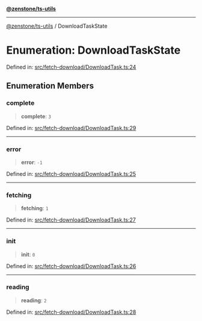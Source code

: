 [**@zenstone/ts-utils**](../README.md)

***

[@zenstone/ts-utils](../globals.md) / DownloadTaskState

# Enumeration: DownloadTaskState

Defined in: [src/fetch-download/DownloadTask.ts:24](https://github.com/janpoem/ts-utils/blob/647769c6ab17fbf959411c087c243d48d7d88bf8/src/fetch-download/DownloadTask.ts#L24)

## Enumeration Members

### complete

> **complete**: `3`

Defined in: [src/fetch-download/DownloadTask.ts:29](https://github.com/janpoem/ts-utils/blob/647769c6ab17fbf959411c087c243d48d7d88bf8/src/fetch-download/DownloadTask.ts#L29)

***

### error

> **error**: `-1`

Defined in: [src/fetch-download/DownloadTask.ts:25](https://github.com/janpoem/ts-utils/blob/647769c6ab17fbf959411c087c243d48d7d88bf8/src/fetch-download/DownloadTask.ts#L25)

***

### fetching

> **fetching**: `1`

Defined in: [src/fetch-download/DownloadTask.ts:27](https://github.com/janpoem/ts-utils/blob/647769c6ab17fbf959411c087c243d48d7d88bf8/src/fetch-download/DownloadTask.ts#L27)

***

### init

> **init**: `0`

Defined in: [src/fetch-download/DownloadTask.ts:26](https://github.com/janpoem/ts-utils/blob/647769c6ab17fbf959411c087c243d48d7d88bf8/src/fetch-download/DownloadTask.ts#L26)

***

### reading

> **reading**: `2`

Defined in: [src/fetch-download/DownloadTask.ts:28](https://github.com/janpoem/ts-utils/blob/647769c6ab17fbf959411c087c243d48d7d88bf8/src/fetch-download/DownloadTask.ts#L28)
